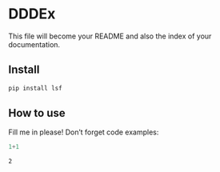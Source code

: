 DDDEx
================

<!-- WARNING: THIS FILE WAS AUTOGENERATED! DO NOT EDIT! -->

This file will become your README and also the index of your
documentation.

## Install

``` sh
pip install lsf
```

## How to use

Fill me in please! Don’t forget code examples:

``` python
1+1
```

    2
